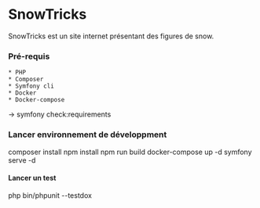 # SnowTricks

SnowTricks est un site internet présentant des figures de snow.

### Pré-requis
    * PHP
    * Composer
    * Symfony cli
    * Docker
    * Docker-compose

-> symfony check:requirements

### Lancer environnement de développment

composer install
npm install
npm run build
docker-compose up -d
symfony serve -d


#### Lancer un test

php bin/phpunit --testdox